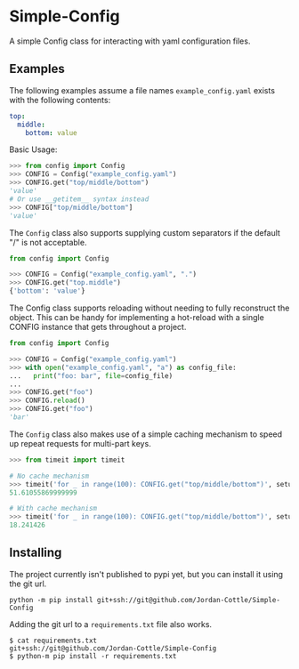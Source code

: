 # Simple-Config

A simple Config class for interacting with yaml configuration files.

## Examples
The following examples assume a file names `example_config.yaml` exists with the following contents:
```yaml
top:
  middle:
    bottom: value

```

Basic Usage:
```python
>>> from config import Config
>>> CONFIG = Config("example_config.yaml")
>>> CONFIG.get("top/middle/bottom")
'value'
# Or use __getitem__ syntax instead
>>> CONFIG["top/middle/bottom"]
'value'
```

The `Config` class also supports supplying custom separators if the default "/" is not acceptable.

```python
from config import Config

>>> CONFIG = Config("example_config.yaml", ".")
>>> CONFIG.get("top.middle")
{'bottom': 'value'}
```

The Config class supports reloading without needing to fully reconstruct the object. This can be handy for implementing a hot-reload with a single CONFIG instance that gets throughout a project.
```python
from config import Config

>>> CONFIG = Config("example_config.yaml")
>>> with open("example_config.yaml", "a") as config_file:
...   print("foo: bar", file=config_file)
...
>>> CONFIG.get("foo")
>>> CONFIG.reload()
>>> CONFIG.get("foo")
'bar'
```

The `Config` class also makes use of a simple caching mechanism to speed up repeat requests for multi-part keys.

```python
>>> from timeit import timeit

# No cache mechanism
>>> timeit('for _ in range(100): CONFIG.get("top/middle/bottom")', setup="from config import Config; CONFIG=Config('example_config.yaml')")
51.61055869999999

# With cache mechanism
>>> timeit('for _ in range(100): CONFIG.get("top/middle/bottom")', setup="from config import Config; CONFIG=Config('example_config.yaml')")
18.241426
```

## Installing
The project currently isn't published to pypi yet, but you can install it using the git url.

`python -m pip install git+ssh://git@github.com/Jordan-Cottle/Simple-Config`

Adding the git url to a `requirements.txt` file also works.
```
$ cat requirements.txt
git+ssh://git@github.com/Jordan-Cottle/Simple-Config
$ python-m pip install -r requirements.txt
```
